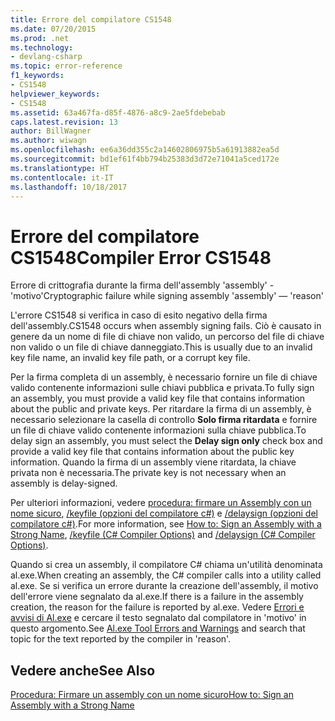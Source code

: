 ```yaml
---
title: Errore del compilatore CS1548
ms.date: 07/20/2015
ms.prod: .net
ms.technology:
- devlang-csharp
ms.topic: error-reference
f1_keywords:
- CS1548
helpviewer_keywords:
- CS1548
ms.assetid: 63a467fa-d85f-4876-a8c9-2ae5fdebebab
caps.latest.revision: 13
author: BillWagner
ms.author: wiwagn
ms.openlocfilehash: ee6a36dd355c2a14602806975b5a61913882ea5d
ms.sourcegitcommit: bd1ef61f4bb794b25383d3d72e71041a5ced172e
ms.translationtype: HT
ms.contentlocale: it-IT
ms.lasthandoff: 10/18/2017
---
```

# <a name="compiler-error-cs1548"></a><span data-ttu-id="7a214-102">Errore del compilatore CS1548</span><span class="sxs-lookup"><span data-stu-id="7a214-102">Compiler Error CS1548</span></span>
<span data-ttu-id="7a214-103">Errore di crittografia durante la firma dell'assembly 'assembly' - 'motivo'</span><span class="sxs-lookup"><span data-stu-id="7a214-103">Cryptographic failure while signing assembly 'assembly' — 'reason'</span></span>  
  
 <span data-ttu-id="7a214-104">L'errore CS1548 si verifica in caso di esito negativo della firma dell'assembly.</span><span class="sxs-lookup"><span data-stu-id="7a214-104">CS1548 occurs when assembly signing fails.</span></span> <span data-ttu-id="7a214-105">Ciò è causato in genere da un nome di file di chiave non valido, un percorso del file di chiave non valido o un file di chiave danneggiato.</span><span class="sxs-lookup"><span data-stu-id="7a214-105">This is usually due to an invalid key file name, an invalid key file path, or a corrupt key file.</span></span>  
  
 <span data-ttu-id="7a214-106">Per la firma completa di un assembly, è necessario fornire un file di chiave valido contenente informazioni sulle chiavi pubblica e privata.</span><span class="sxs-lookup"><span data-stu-id="7a214-106">To fully sign an assembly, you must provide a valid key file that contains information about the public and private keys.</span></span> <span data-ttu-id="7a214-107">Per ritardare la firma di un assembly, è necessario selezionare la casella di controllo **Solo firma ritardata** e fornire un file di chiave valido contenente informazioni sulla chiave pubblica.</span><span class="sxs-lookup"><span data-stu-id="7a214-107">To delay sign an assembly, you must select the **Delay sign only** check box and provide a valid key file that contains information about the public key information.</span></span> <span data-ttu-id="7a214-108">Quando la firma di un assembly viene ritardata, la chiave privata non è necessaria.</span><span class="sxs-lookup"><span data-stu-id="7a214-108">The private key is not necessary when an assembly is delay-signed.</span></span>  
  
 <span data-ttu-id="7a214-109">Per ulteriori informazioni, vedere [procedura: firmare un Assembly con un nome sicuro](../../../framework/app-domains/how-to-sign-an-assembly-with-a-strong-name.md), [/keyfile (opzioni del compilatore c#)](../../../csharp/language-reference/compiler-options/keyfile-compiler-option.md) e [/delaysign (opzioni del compilatore c#)](../../../csharp/language-reference/compiler-options/delaysign-compiler-option.md).</span><span class="sxs-lookup"><span data-stu-id="7a214-109">For more information, see [How to: Sign an Assembly with a Strong Name](../../../framework/app-domains/how-to-sign-an-assembly-with-a-strong-name.md), [/keyfile (C# Compiler Options)](../../../csharp/language-reference/compiler-options/keyfile-compiler-option.md) and [/delaysign (C# Compiler Options)](../../../csharp/language-reference/compiler-options/delaysign-compiler-option.md).</span></span>  
  
 <span data-ttu-id="7a214-110">Quando si crea un assembly, il compilatore C# chiama un'utilità denominata al.exe.</span><span class="sxs-lookup"><span data-stu-id="7a214-110">When creating an assembly, the C# compiler calls into a utility called al.exe.</span></span> <span data-ttu-id="7a214-111">Se si verifica un errore durante la creazione dell'assembly, il motivo dell'errore viene segnalato da al.exe.</span><span class="sxs-lookup"><span data-stu-id="7a214-111">If there is a failure in the assembly creation, the reason for the failure is reported by al.exe.</span></span> <span data-ttu-id="7a214-112">Vedere [Errori e avvisi di Al.exe](../../../framework/tools/al-exe-assembly-linker.md#errors-and-warnings) e cercare il testo segnalato dal compilatore in 'motivo' in questo argomento.</span><span class="sxs-lookup"><span data-stu-id="7a214-112">See [Al.exe Tool Errors and Warnings](../../../framework/tools/al-exe-assembly-linker.md#errors-and-warnings) and search that topic for the text reported by the compiler in 'reason'.</span></span>  
  
## <a name="see-also"></a><span data-ttu-id="7a214-113">Vedere anche</span><span class="sxs-lookup"><span data-stu-id="7a214-113">See Also</span></span>  
 [<span data-ttu-id="7a214-114">Procedura: Firmare un assembly con un nome sicuro</span><span class="sxs-lookup"><span data-stu-id="7a214-114">How to: Sign an Assembly with a Strong Name</span></span>](../../../framework/app-domains/how-to-sign-an-assembly-with-a-strong-name.md)
